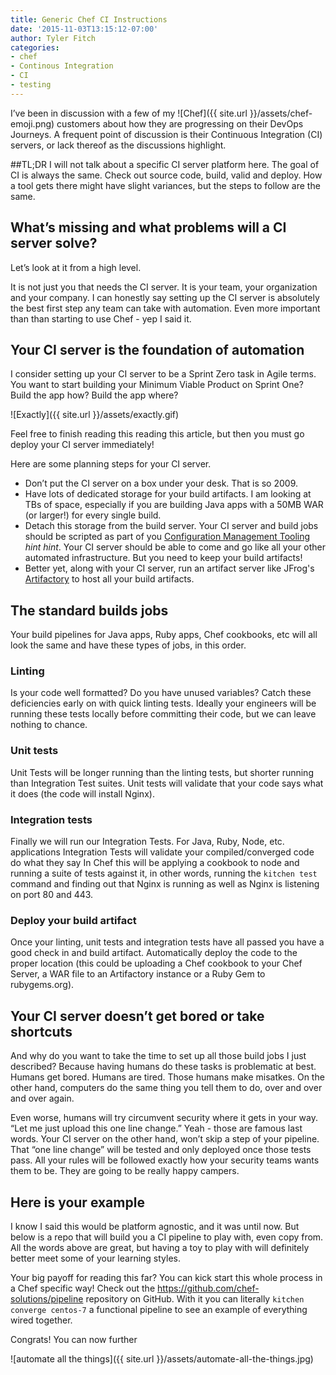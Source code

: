 ```yaml
---
title: Generic Chef CI Instructions
date: '2015-11-03T13:15:12-07:00'
author: Tyler Fitch
categories:
- chef
- Continous Integration
- CI
- testing
---
```

I’ve been in discussion with a few of my ![Chef]({{ site.url }}/assets/chef-emoji.png) customers about how they are progressing on their DevOps Journeys.  A frequent point of discussion is their Continuous Integration (CI) servers, or lack thereof as the discussions highlight.

##TL;DR
I will not talk about a specific CI server platform here.  The goal of CI is always the same.  Check out source code, build, valid and deploy. How a tool gets there might have slight variances, but the steps to follow are the same.

## What’s missing and what problems will a CI server solve?

Let’s look at it from a high level.

It is not just you that needs the CI server.  It is your team, your organization and your company.  I can honestly say setting up the CI server is absolutely the best first step any team can take with automation.  Even more important than than starting to use Chef - yep I said it.

## Your CI server is the foundation of automation
I consider setting up your CI server to be a Sprint Zero task in Agile terms.  You want to start building your Minimum Viable Product on Sprint One?  Build the app how? Build the app where?

![Exactly]({{ site.url }}/assets/exactly.gif)

Feel free to finish reading this reading this article, but then you must go deploy your CI server immediately!

Here are some planning steps for your CI server.

* Don’t put the CI server on a box under your desk.  That is so 2009.
* Have lots of dedicated storage for your build artifacts. I am looking at TBs of space, especially if you are building Java apps with a 50MB WAR (or larger!) for every single build.
* Detach this storage from the build server.  Your CI server and build jobs should be scripted as part of you [Configuration Management Tooling](Chef.io) *hint* *hint*.  Your CI server should be able to come and go like all your other automated infrastructure.  But you need to keep your build artifacts!
* Better yet, along with your CI server, run an artifact server like JFrog's [Artifactory](http://www.jfrog.com/artifactory) to host all your build artifacts.

## The standard builds jobs
Your build pipelines for Java apps, Ruby apps, Chef cookbooks, etc will all look the same and have these types of jobs, in this order.

### Linting
Is your code well formatted?  Do you have unused variables?  Catch these deficiencies early on with quick linting tests.  Ideally your engineers will be running these tests locally before committing their code, but we can leave nothing to chance.

### Unit tests
Unit Tests will be longer running than the linting tests, but shorter running than Integration Test suites.  Unit tests will validate that your code says what it does (the code will install Nginx).

### Integration tests
Finally we will run our Integration Tests.  For Java, Ruby, Node, etc. applications Integration Tests will validate your compiled/converged code do what they say  In Chef this will be applying a cookbook to node and running a suite of tests against it, in other words, running the `kitchen test` command and finding out that Nginx is running as well as Nginx is listening on port 80 and 443.

### Deploy your build artifact
Once your linting, unit tests and integration tests have all passed you have a good check in and build artifact.  Automatically deploy the code to the proper location (this could be uploading a Chef cookbook to your Chef Server, a WAR file to an Artifactory instance or a Ruby Gem to rubygems.org).

## Your CI server doesn’t get bored or take shortcuts
And why do you want to take the time to set up all those build jobs I just described?  Because having humans do these tasks is problematic at best.  Humans get bored. Humans are tired. Those humans make misatkes. On the other hand, computers do the same thing you tell them to do, over and over and over again.

Even worse, humans will try circumvent security where it gets in your way.  “Let me just upload this one line change.”  Yeah - those are famous last words.  Your CI server on the other hand, won’t skip a step of your pipeline.  That “one line change” will be tested and only deployed once those tests pass.  All your rules will be followed exactly how your security teams wants them to be.  They are going to be really happy campers.

## Here is your example
I know I said this would be platform agnostic, and it was until now.  But below is a repo that will build you a CI pipeline to play with, even copy from.  All the words above are great, but having a toy to play with will definitely better meet some of your learning styles.

Your big payoff for reading this far?  You can kick start this whole process in a Chef specific way!  Check out the https://github.com/chef-solutions/pipeline repository on GitHub.  With it you can literally `kitchen converge centos-7` a functional pipeline to see an example of everything wired together.

Congrats! You can now further

![automate all the things]({{ site.url }}/assets/automate-all-the-things.jpg)
